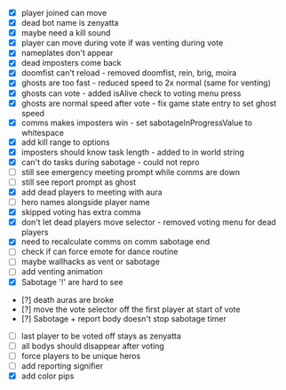 - [x] player joined can move
- [x] dead bot name is zenyatta
- [x] maybe need a kill sound
- [x] player can move during vote if was venting during vote
- [x] nameplates don't appear
- [x] dead imposters come back
- [x] doomfist can't reload - removed doomfist, rein, brig, moira
- [x] ghosts are too fast - reduced speed to 2x normal (same for venting)
- [x] ghosts can vote - added isAlive check to voting menu press
- [x] ghosts are normal speed after vote - fix game state entry to set ghost speed
- [x] comms makes imposters win - set sabotageInProgressValue to whitespace
- [x] add kill range to options
- [x] imposters should know task length - added to in world string
- [x] can't do tasks during sabotage - could not repro
- [ ] still see emergency meeting prompt while comms are down
- [ ] still see report prompt as ghost
- [x] add dead players to meeting with aura
- [ ] hero names alongside player name
- [x] skipped voting has extra comma
- [x] don't let dead players move selector - removed voting menu for dead players
- [x] need to recalculate comms on comm sabotage end
- [ ] check if can force emote for dance routine
- [ ] maybe wallhacks as vent or sabotage
- [ ] add venting animation
- [x] Sabotage '!' are hard to see
- [?] death auras are broke
- [?] move the vote selector off the first player at start of vote
- [?] Sabotage + report body doesn't stop sabotage timer
- [ ] last player to be voted off stays as zenyatta
- [ ] all bodys should disappear after voting
- [ ] force players to be unique heros
- [ ] add reporting signifier
- [x] add color pips